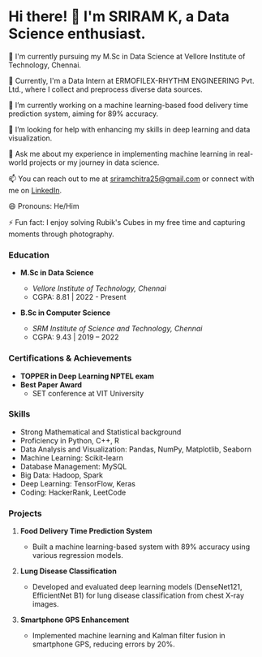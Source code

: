 # Hi there! 👋 I'm SRIRAM K, a Data Science enthusiast.

🌱 I'm currently pursuing my M.Sc in Data Science at Vellore Institute of Technology, Chennai.

💼 Currently, I'm a Data Intern at ERMOFILEX-RHYTHM ENGINEERING Pvt. Ltd., where I collect and preprocess diverse data sources.

🔭 I’m currently working on a machine learning-based food delivery time prediction system, aiming for 89% accuracy.

🤔 I’m looking for help with enhancing my skills in deep learning and data visualization.

💬 Ask me about my experience in implementing machine learning in real-world projects or my journey in data science.

📫 You can reach out to me at [sriramchitra25@gmail.com](mailto:sriramchitra25@gmail.com) or connect with me on [LinkedIn](https://www.linkedin.com/in/sriram01/).

😄 Pronouns: He/Him

⚡ Fun fact: I enjoy solving Rubik's Cubes in my free time and capturing moments through photography.

### Education
- **M.Sc in Data Science**
  - *Vellore Institute of Technology, Chennai*
  - CGPA: 8.81 | 2022 - Present

- **B.Sc in Computer Science**
  - *SRM Institute of Science and Technology, Chennai*
  - CGPA: 9.43 | 2019 – 2022

### Certifications & Achievements
- **TOPPER in Deep Learning NPTEL exam**
- **Best Paper Award**
  - SET conference at VIT University

### Skills
- Strong Mathematical and Statistical background
- Proficiency in Python, C++, R
- Data Analysis and Visualization: Pandas, NumPy, Matplotlib, Seaborn
- Machine Learning: Scikit-learn
- Database Management: MySQL
- Big Data: Hadoop, Spark
- Deep Learning: TensorFlow, Keras
- Coding: HackerRank, LeetCode

### Projects
1. **Food Delivery Time Prediction System**
   - Built a machine learning-based system with 89% accuracy using various regression models.

2. **Lung Disease Classification**
   - Developed and evaluated deep learning models (DenseNet121, EfficientNet B1) for lung disease classification from chest X-ray images.

3. **Smartphone GPS Enhancement**
   - Implemented machine learning and Kalman filter fusion in smartphone GPS, reducing errors by 20%.

